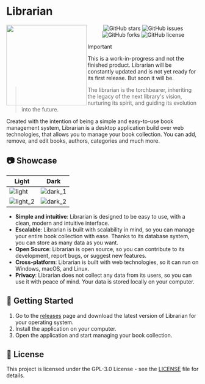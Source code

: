 # Librarian

<img src="https://github.com/CMOISDEAD/librarian/assets/51010598/b9d7cf9f-afa9-4826-939d-5cc93ccdc1de" align="left" style="width: 210px;"/>

<div align="center">
  <img src="https://img.shields.io/github/stars/cmoisdead/librarian" alt="GitHub stars">
  <img src="https://img.shields.io/github/issues/cmoisdead/librarian" alt="GitHub issues">
  <img src="https://img.shields.io/github/forks/cmoisdead/librarian" alt="GitHub forks">
  <img src="https://img.shields.io/github/license/CMOISDEAD/librarian" alt="GitHub license">
</div>

> [!IMPORTANT]
> This is a work-in-progress and not the finished product.
> Librarian will be constantly updated and is not yet ready for its first release. But soon it will be.

> The librarian is the torchbearer, inheriting the legacy of the next library's vision, nurturing its spirit, and guiding its evolution into the future.

Created with the intention of being a simple and easy-to-use book management system, Librarian is a desktop application build over web technologies, that allows you to manage your book collection. You can add, remove, and edit books, authors, categories and much more.

## 📷 Showcase

| Light                                                                                                   | Dark                                                                                                   |
| ------------------------------------------------------------------------------------------------------- | ------------------------------------------------------------------------------------------------------ |
| ![light](https://github.com/CMOISDEAD/librarian/assets/51010598/3cf8a24d-9401-4bd7-a0ee-aa8197afa69a)   | ![dark_1](https://github.com/CMOISDEAD/librarian/assets/51010598/a194cacd-b26b-4351-849d-61cf6dd1eeb6) |
| ![light_2](https://github.com/CMOISDEAD/librarian/assets/51010598/2d3baff0-da34-42e8-8696-01be7c322f9b) | ![dark_2](https://github.com/CMOISDEAD/librarian/assets/51010598/1934be35-085e-4019-a974-3ade73516f99) |

- **Simple and intuitive**: Librarian is designed to be easy to use, with a clean, modern and intuitive interface.
- **Escalable**: Librarian is built with scalability in mind, so you can manage your entire book collection with ease. Thanks to its database system, you can store as many data as you want.
- **Open Source**: Librarian is open source, so you can contribute to its development, report bugs, or suggest new features.
- **Cross-platform**: Librarian is built with web technologies, so it can run on Windows, macOS, and Linux.
- **Privacy**: Librarian does not collect any data from its users, so you can use it with peace of mind. Your data is stored locally on your computer.

## 🚀 Getting Started

1. Go to the [releases](https://github.com/CMOISDEAD/librarian/releases) page and download the latest version of Librarian for your operating system.
2. Install the application on your computer.
3. Open the application and start managing your book collection.

## 📝 License

This project is licensed under the GPL-3.0 License - see the [LICENSE](https://github.com/CMOISDEAD/librarian/blob/master/LICENSE) file for details.
